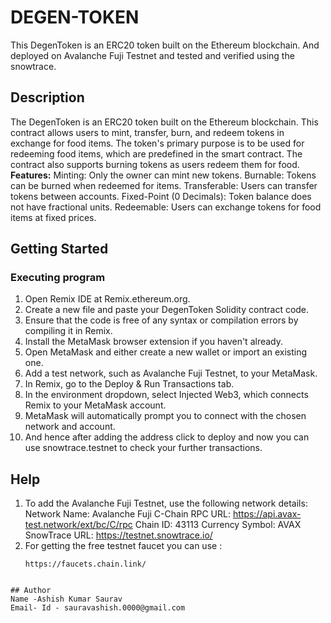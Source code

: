 # DEGEN-TOKEN
This DegenToken is an ERC20 token built on the Ethereum blockchain. And  deployed on Avalanche Fuji Testnet and tested and verified using the snowtrace.
## Description
The DegenToken is an ERC20 token built on the Ethereum blockchain. This contract allows users to mint, transfer, burn, and redeem tokens in exchange for food items. The token's primary purpose is to be used for redeeming food items, which are predefined in the smart contract. The contract also supports burning tokens as users redeem them for food.
**Features:**
Minting: Only the owner can mint new tokens.
Burnable: Tokens can be burned when redeemed for items.
Transferable: Users can transfer tokens between accounts.
Fixed-Point (0 Decimals): Token balance does not have fractional units.
Redeemable: Users can exchange tokens for food items at fixed prices.
## Getting Started
### Executing program
1. Open Remix IDE at Remix.ethereum.org.
2. Create a new file and paste your DegenToken Solidity contract code.
3. Ensure that the code is free of any syntax or compilation errors by compiling it in Remix.
4. Install the MetaMask browser extension if you haven't already.
5. Open MetaMask and either create a new wallet or import an existing one.
6. Add a test network, such as Avalanche Fuji Testnet, to your MetaMask.
7. In Remix, go to the Deploy & Run Transactions tab.
8. In the environment dropdown, select Injected Web3, which connects Remix to your MetaMask account.
9. MetaMask will automatically prompt you to connect with the chosen network and account.
10. And hence after adding the address click to deploy and now you can use snowtrace.testnet to check your further transactions.
## Help
1. To add the Avalanche Fuji Testnet, use the following network details:
Network Name: Avalanche Fuji C-Chain
RPC URL: https://api.avax-test.network/ext/bc/C/rpc
Chain ID: 43113
Currency Symbol: AVAX
SnowTrace URL: https://testnet.snowtrace.io/
2. For getting the free testnet faucet you can use :
   ```
   https://faucets.chain.link/
```
  
## Author
Name -Ashish Kumar Saurav
Email- Id - sauravashish.0000@gmail.com
